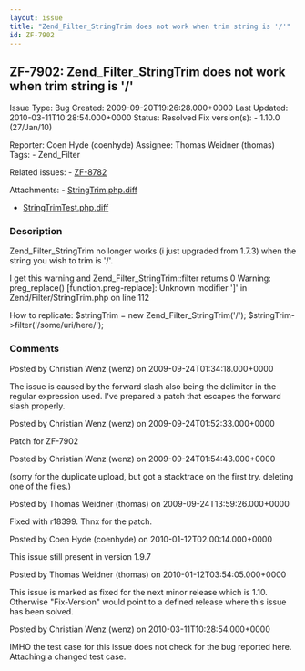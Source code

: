 ```yaml
---
layout: issue
title: "Zend_Filter_StringTrim does not work when trim string is '/'"
id: ZF-7902
---
```


ZF-7902: Zend\_Filter\_StringTrim does not work when trim string is '/'
-----------------------------------------------------------------------

 Issue Type: Bug Created: 2009-09-20T19:26:28.000+0000 Last Updated: 2010-03-11T10:28:54.000+0000 Status: Resolved Fix version(s): - 1.10.0 (27/Jan/10)
 
 Reporter:  Coen Hyde (coenhyde)  Assignee:  Thomas Weidner (thomas)  Tags: - Zend\_Filter
 
 Related issues: - [ZF-8782](/issues/browse/ZF-8782)
 
 Attachments: - [StringTrim.php.diff](/issues/secure/attachment/12260/StringTrim.php.diff)
- [StringTrimTest.php.diff](/issues/secure/attachment/12881/StringTrimTest.php.diff)
 
### Description

Zend\_Filter\_StringTrim no longer works (i just upgraded from 1.7.3) when the string you wish to trim is '/'.

I get this warning and Zend\_Filter\_StringTrim::filter returns 0 Warning: preg\_replace() [function.preg-replace]: Unknown modifier ']' in Zend/Filter/StringTrim.php on line 112

How to replicate: $stringTrim = new Zend\_Filter\_StringTrim('/'); $stringTrim->filter('/some/uri/here/');

 

 

### Comments

Posted by Christian Wenz (wenz) on 2009-09-24T01:34:18.000+0000

The issue is caused by the forward slash also being the delimiter in the regular expression used. I've prepared a patch that escapes the forward slash properly.

 

 

Posted by Christian Wenz (wenz) on 2009-09-24T01:52:33.000+0000

Patch for ZF-7902

 

 

Posted by Christian Wenz (wenz) on 2009-09-24T01:54:43.000+0000

(sorry for the duplicate upload, but got a stacktrace on the first try. deleting one of the files.)

 

 

Posted by Thomas Weidner (thomas) on 2009-09-24T13:59:26.000+0000

Fixed with r18399. Thnx for the patch.

 

 

Posted by Coen Hyde (coenhyde) on 2010-01-12T02:00:14.000+0000

This issue still present in version 1.9.7

 

 

Posted by Thomas Weidner (thomas) on 2010-01-12T03:54:05.000+0000

This issue is marked as fixed for the next minor release which is 1.10. Otherwise "Fix-Version" would point to a defined release where this issue has been solved.

 

 

Posted by Christian Wenz (wenz) on 2010-03-11T10:28:54.000+0000

IMHO the test case for this issue does not check for the bug reported here. Attaching a changed test case.

 

 